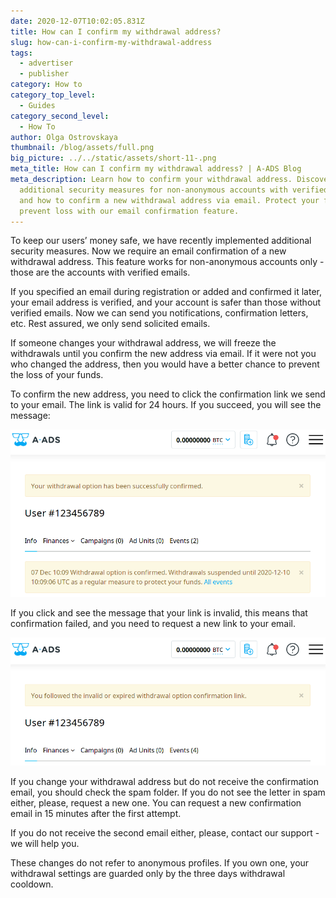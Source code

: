 ```yaml
---
date: 2020-12-07T10:02:05.831Z
title: How can I confirm my withdrawal address?
slug: how-can-i-confirm-my-withdrawal-address
tags:
  - advertiser
  - publisher
category: How to
category_top_level:
  - Guides
category_second_level:
  - How To
author: Olga Ostrovskaya
thumbnail: /blog/assets/full.png
big_picture: ../../static/assets/short-11-.png
meta_title: How can I confirm my withdrawal address? | A-ADS Blog
meta_description: Learn how to confirm your withdrawal address. Discover our
  additional security measures for non-anonymous accounts with verified emails,
  and how to confirm a new withdrawal address via email. Protect your funds and
  prevent loss with our email confirmation feature.
---
```

To keep our users’ money safe, we have recently implemented additional security measures. Now we require an email confirmation of a new withdrawal address. This feature works for non-anonymous accounts only - those are the accounts with verified emails.
 
If you specified an email during registration or added and confirmed it later, your email address is verified, and your account is safer than those without verified emails. Now we can send you notifications, confirmation letters, etc. Rest assured, we only send solicited emails.
 
If someone changes your withdrawal address, we will freeze the withdrawals until you confirm the new address via email. If it were not you who changed the address, then you would have a better chance to prevent the loss of your funds.
 
To confirm the new address, you need to click the confirmation link we send to your email. The link is valid for 24 hours. If you succeed, you will see the message: 
 
 
 
![](../../static/assets/confirmed.png "Withdrawal address confirmed")
 
If you click and see the message that your link is invalid, this means that confirmation failed, and you need to request a new link to your email.
 
![](../../static/assets/confirmed_invalid.png "An invalid confirmation link")
 
If you change your withdrawal address but do not receive the confirmation email, you should check the spam folder. If you do not see the letter in spam either, please, request a new one. You can request a new confirmation email in 15 minutes after the first attempt.
 
If you do not receive the second email either, please, contact our support - we will help you.
 
These changes do not refer to anonymous profiles. If you own one, your withdrawal settings are guarded only by the three days withdrawal cooldown.
 
